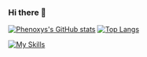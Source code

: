 ### Hi there 👋



[![Phenoxys's GitHub stats](https://github-readme-stats.vercel.app/api?username=phenoxys&show_icons=true&theme=dark)](https://github.com/anuraghazra/github-readme-stats)
[![Top Langs](https://github-readme-stats.vercel.app/api/top-langs/?username=phenoxys&layout=compact&theme=dark)](https://github.com/anuraghazra/github-readme-stats)

[![My Skills](https://skillicons.dev/icons?i=cpp,linux,git,html,css,ts&theme=dark)](https://skillicons.dev)
